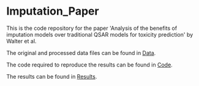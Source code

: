 # Imputation_Paper

This is the code repository for the paper 'Analysis of the benefits of imputation models over traditional QSAR models for toxicity prediction' by Walter et al.

The original and processed data files can be found in [Data](Data).

The code required to reproduce the results can be found in [Code](Code).

The results can be found in [Results](Results).
